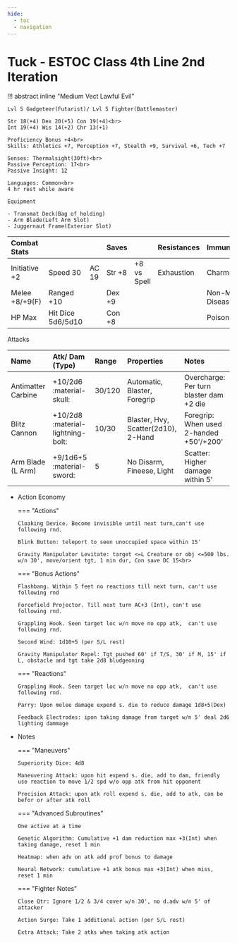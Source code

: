 ```yaml
---
hide:
  - toc
  - navigation
---
```


# Tuck - ESTOC Class 4th Line 2nd Iteration

!!! abstract inline "Medium Vect Lawful Evil"

    Lvl 5 Gadgeteer(Futarist)/ Lvl 5 Fighter(Battlemaster)

    Str 18(+4) Dex 20(+5) Con 19(+4)<br>
    Int 19(+4) Wis 14(+2) Chr 13(+1)

    Proficiency Bonus +4<br>
    Skills: Athletics +7, Perception +7, Stealth +9, Survival +6, Tech +7

    Senses: Thermalsight(30ft)<br>
    Passive Perception: 17<br>
    Passive Insight: 12

    Languages: Common<br>
    4 hr rest while aware

    Equipment

    - Transmat Deck(Bag of holding)
    - Arm Blade(Left Arm Slot)
    - Juggernaut Frame(Exterior Slot)

| Combat Stats   |                   |       | Saves  |             | Resistances | Immunities    |              |
| :------------- | :---------------- | :---- | :----- | :---------- | :---------- | :------------ | :----------- |
| Initiative +2  | Speed 30          | AC 19 | Str +8 | +8 vs Spell | Exhaustion  | Charmed       | Sleep        |
| Melee +8/+9(F) | Ranged +10        |       | Dex +9 |             |             | Non-M Disease | Hunger/Dehyd |
| HP Max         | Hit Dice 5d6/5d10 |       | Con +8 |             |             | Poison        | Suffocation  |


Attacks

| Name                | Atk/ Dam (Type)                   | Range  | Properties                          | Notes                                   |
| :-----------------  | :------------------------------   |:------ | :---------------------------------- | :-------------------------------------- |
| Antimatter Carbine  | +10/2d6 :material-skull:          | 30/120 | Automatic, Blaster, Foregrip        | Overcharge: Per turn blaster dam +2 die |
| Blitz Cannon        | +10/2d8 :material-lightning-bolt: | 10/30  | Blaster, Hvy, Scatter(2d10), 2-Hand | Foregrip: When used 2-handed +50'/+200' |
| Arm Blade (L Arm)   | +9/1d6+5 :material-sword:         | 5      | No Disarm, Fineese, Light           | Scatter: Higher damage within 5'        |

<div class="grid cards" markdown>

-   Action Economy

    === "Actions"
    
        Cloaking Device. Become invisible until next turn,can't use following rnd.
    
        Blink Button: teleport to seen unoccupied space within 15'
    
        Gravity Manipulator Levitate: target <=L Creature or obj <=500 lbs. w/n 30', move/orient tgt, 1 min dur, Con save DC 15<br>
    
    === "Bonus Actions"
    
        Flashbang. Within 5 feet no reactions till next turn, can't use following rnd
    
        Forcefield Projector. Till next turn AC+3 (Int), can't use following rnd.
    
        Grappling Hook. Seen target loc w/n move no opp atk,  can't use following rnd.
    
        Second Wind: 1d10+5 (per S/L rest)
    
        Gravity Manipulator Repel: Tgt pushed 60' if T/S, 30' if M, 15' if L, obstacle and tgt take 2d8 bludgeoning
    
    === "Reactions"
    
        Grappling Hook. Seen target loc w/n move no opp atk,  can't use following rnd.
    
        Parry: Upon melee damage expend s. die to reduce damage 1d8+5(Dex)
    
        Feedback Electrodes: ipon taking damage from target w/n 5' deal 2d6 lighting dammage

-   Notes

    === "Maneuvers"
    
        Superiority Dice: 4d8
    
        Maneuvering Attack: upon hit expend s. die, add to dam, friendly use reaction to move 1/2 spd w/o opp atk from hit opponent
    
        Precision Attack: upon atk roll expend s. die, add to atk, can be befor or after atk roll
    
    === "Advanced Subroutines"
    
        One active at a time
    
        Genetic Algorithm: Cumulative +1 dam reduction max +3(Int) when taking damage, reset 1 min
    
        Heatmap: when adv on atk add prof bonus to damage
    
        Neural Network: cumulative +1 atk bonus max +3(Int) when miss, reset 1 min

    === "Fighter Notes"
    
        Close Qtr: Ignore 1/2 & 3/4 cover w/n 30', no d.adv w/n 5' of attacker
    
        Action Surge: Take 1 additional action (per S/L rest)
    
        Extra Attack: Take 2 atks when taking atk action

</div>
